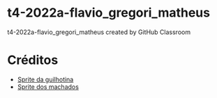 # t4-2022a-flavio_gregori_matheus
t4-2022a-flavio_gregori_matheus created by GitHub Classroom

# Créditos
- [Sprite da guilhotina](https://nick-noir.itch.io/pixel-art-guillotine)
- [Sprite dos machados](https://opengameart.org/content/axes-pixel-art)
